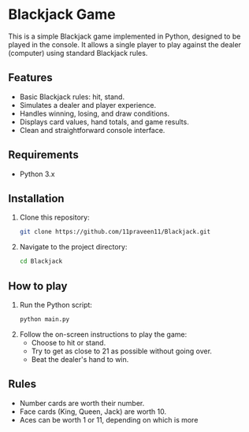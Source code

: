 # Blackjack Game

This is a simple Blackjack game implemented in Python, designed to be played in the console. 
It allows a single player to play against the dealer (computer) using standard Blackjack rules.

## Features

- Basic Blackjack rules: hit, stand.
- Simulates a dealer and player experience.
- Handles winning, losing, and draw conditions.
- Displays card values, hand totals, and game results.
- Clean and straightforward console interface.

## Requirements

- Python 3.x

## Installation

1. Clone this repository:
   ```bash
   git clone https://github.com/11praveen11/Blackjack.git
   
2. Navigate to the project directory:
   ```bash
   cd Blackjack

## How to play
   
1. Run the Python script:
   ```bash
   python main.py

2. Follow the on-screen instructions to play the game:
   - Choose to hit or stand.
   - Try to get as close to 21 as possible without going over.
   - Beat the dealer's hand to win.


## Rules

  - Number cards are worth their number.
  - Face cards (King, Queen, Jack) are worth 10.
  - Aces can be worth 1 or 11, depending on which is more